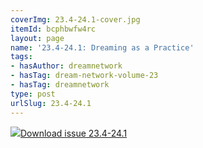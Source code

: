 ```yaml
---
coverImg: 23.4-24.1-cover.jpg
itemId: bcphbwfw4rc
layout: page
name: '23.4-24.1: Dreaming as a Practice'
tags:
- hasAuthor: dreamnetwork
- hasTag: dream-network-volume-23
- hasTag: dreamnetwork
type: post
urlSlug: 23.4-24.1
---
```

<img class="card-img" src="../images/23.4-24.1-rect.jpg"/><a href="../files/pdfs/Volume_23/23.4-24.1_dreaming_as_practice.pdf" download="">Download issue 23.4-24.1</a>